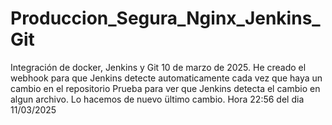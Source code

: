# Produccion_Segura_Nginx_Jenkins_Git
Integración de docker, Jenkins y Git
10 de marzo de 2025. He creado el webhook para que Jenkins detecte automaticamente cada vez que haya un cambio en el repositorio
Prueba para ver que Jenkins detecta el cambio en algun archivo. Lo hacemos de nuevo
ültimo cambio. Hora 22:56 del dia 11/03/2025
